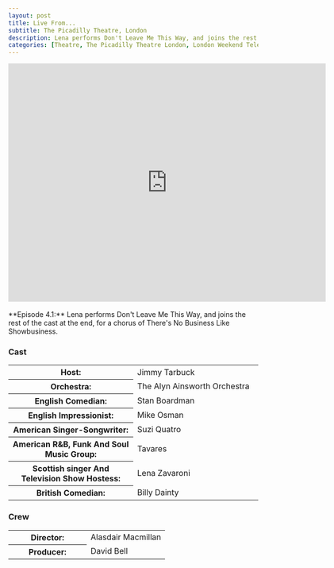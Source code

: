 ```yaml
---
layout: post
title: Live From...
subtitle: The Picadilly Theatre, London
description: Lena performs Don't Leave Me This Way, and joins the rest of the cast at the end, for a chorus of There's No Business Like Showbusiness.
categories: [Theatre, The Picadilly Theatre London, London Weekend Television]
---
```


<div class="responsive-video">
<iframe width="640px" height="480px" src="https://www.youtube.com/embed/jNQDWIum-J4?rel=0&showinfo=1" frameborder="0" allowfullscreen=""></iframe>
</div>
<br />
**Episode 4.1:** Lena performs Don't Leave Me This Way, and joins the rest of the cast at the end, for a chorus of There's No Business Like Showbusiness.

### Cast
<table>
<tr><th style="width:50%;">Host:</th><td style="width:50%;">Jimmy Tarbuck</td></tr>
<tr><th>Orchestra:</th><td>The Alyn Ainsworth Orchestra</td></tr>
<tr><th>English Comedian:</th><td>Stan Boardman</td></tr>
<tr><th>English Impressionist:</th><td>Mike Osman</td></tr>
<tr><th>American Singer-Songwriter:</th><td>Suzi Quatro</td></tr>
<tr><th>American R&B, Funk And Soul Music Group:</th><td>Tavares</td></tr>
<tr><th>Scottish singer And Television Show Hostess:</th><td>Lena Zavaroni</td></tr>
<tr><th>British Comedian:</th><td>Billy Dainty</td></tr>
</table>

### Crew
<table>
<tr><th style="width:50%;">Director:</th><td style="width:50%;">Alasdair Macmillan</td></tr>
<tr><th>Producer:</th><td>David Bell</td></tr>
</table>

